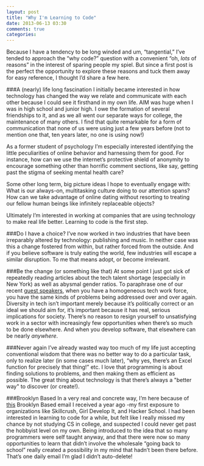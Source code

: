 ```yaml
---
layout: post
title: "Why I'm Learning to Code"
date: 2013-06-13 03:30
comments: true
categories: 
---
```

                                                                     
                                                                     
                                                                     
                                             
Because I have a tendency to be long winded and um, “tangential,” I’ve tended to approach the “why code?” question with a convenient “oh, *lots* of reasons” in the interest of sparing people my spiel. But since a first post is the perfect the opportunity to explore these reasons and tuck them away for easy reference, I thought I’d share a few here. 

###A (nearly) life long fascination
I initially became interested in how technology has changed the way we relate and communicate with each other because I could see it firsthand in my own life. AIM was huge when I was in high school and junior high. I owe the formation of several friendships to it, and as we all went our separate ways for college, the maintenance of many others. I find that quite remarkable for a form of communication that none of us were using just a few years before (not to mention one that, ten years later, no one is using now!)

As a former student of psychology I’m especially interested identifying the little peculiarities of online behavior and harnessing them for good. For instance, how can we use the internet’s protective shield of anonymity to encourage something other than horrific comment sections, like say, getting past the stigma of seeking mental health care? 

Some other long term, big picture ideas I hope to eventually engage with: What is our always-on, multitasking culture doing to our attention spans? How can we take advantage of online dating without resorting to treating our fellow human beings like infinitely replaceable objects?

Ultimately I’m interested in working at companies that are using technology to make real life better. Learning to code is the first step.

###Do I have a choice?
I’ve now worked in two industries that have been irreparably altered by technology: publishing and music. In neither case was this a change fostered from within, but rather forced from the outside. And if you believe software is truly eating the world, few industries will escape a similar disruption. To me that means adopt, or become irrelevant. 

###Be the change (or something like that)
At some point I just got sick of repeatedly reading articles about the tech talent shortage (especially in New York) as well as abysmal gender ratios. To paraphrase one of our recent [guest speakers](https://www.twitter.com/laurenvoswinkel), when you have a homogeneous tech work force, you have the same kinds of problems being addressed over and over again. Diversity in tech isn’t important merely because it’s politically correct or an ideal we should aim for, it’s important because it has real, serious implications for society. There’s no reason to resign yourself to unsatisfying work in a sector with increasingly few opportunities when there’s so much to be done elsewhere. And when you develop software, that elsewhere can be nearly *anywhere*. 

###Never again
I’ve already wasted way too much of my life just accepting conventional wisdom that there was no better way to do a particular task, only to realize later (in some cases much later), “why yes, there’s an Excel function for precisely that thing!” etc. I love that programming is about finding solutions to problems, and then making them as efficient as possible. The great thing about technology is that there’s always a "better way" to discover (or create!).

###Brooklyn Based
In a very real and concrete way, I’m here because of [this](http://brooklynbased.net/email/2012/05/help-wanted-and-found-in-brooklyns-tech-scene/) Brooklyn Based email I received a year ago -my first exposure to organizations like Skillcrush, Girl Develop It, and Hacker School. I had been interested in learning to code for a while, but felt like I really missed my chance by not studying CS in college, and suspected I could never get past the hobbyist level on my own. Being introduced to the idea that so many programmers were self taught anyway, and that there were now so many opportunities to learn that didn’t involve the wholesale “going back to school” really created a possibility in my mind that hadn’t been there before. That’s one daily email I’m glad I didn’t auto-delete!
